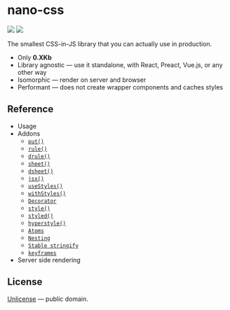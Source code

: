 # nano-css

[![][npm-badge]][npm-url] [![][travis-badge]][travis-url]

The smallest CSS-in-JS library that you can actually use in production.

- Only __0.XKb__
- Library agnostic &mdash; use it standalone, with React, Preact, Vue.js, or any other way
- Isomorphic &mdash; render on server and browser
- Performant &mdash; does not create wrapper components and caches styles


## Reference

- Usage
- Addons
  - [`put()`](./docs/put.md)
  - [`rule()`](./docs/rule.md)
  - [`drule()`](./docs/drule.md)
  - [`sheet()`](./docs/sheet.md)
  - [`dsheet()`](./docs/dsheet.md)
  - [`jsx()`](./docs/jsx.md)
  - [`useStyles()`](./docs/useStyles.md)
  - [`withStyles()`](./docs/withStyles.md)
  - [`Decorator`](./docs/Decorator.md)
  - [`style()`](./docs/style.md)
  - [`styled()`](./docs/styled.md)
  - [`hyperstyle()`](./docs/hyperstyle.md)
  - [`Atoms`](./docs/Atoms.md)
  - [`Nesting`](./docs/Nesting.md)
  - [`Stable stringify`](./docs/Stable.md)
  - [`keyframes`](./docs/keyframes.md)
- Server side rendering


## License

[Unlicense](./LICENSE) &mdash; public domain.


[npm-url]: https://www.npmjs.com/package/nano-css
[npm-badge]: https://img.shields.io/npm/v/nano-css.svg
[travis-url]: https://travis-ci.org/streamich/nano-css
[travis-badge]: https://travis-ci.org/streamich/nano-css.svg?branch=master
